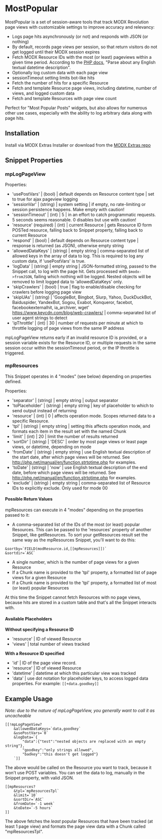 MostPopular
===========

MostPopular is a set of session-aware tools that track MODX Revolution page views with customizable settings to improve accuracy and relevancy:

- Logs page hits asynchronously (or not) and responds with JSON (or nothing)
- By default, records page views per session, so that return visitors do not get logged until their MODX session expires
- Fetch MODX Resource IDs with the most (or least) pageviews within a given time period. According to the [PHP docs](http://php.net/manual/en/function.strtotime.php), "Parse about any English textual datetime description".
- Optionally log custom data with each page view
- sessionTimeout setting limits bot-like hits
- Fetch the number of hits for a specific Resource
- Fetch and template Resource page views, including datetime, number of views, and logged custom data
- Fetch and template Resources with page view count

Perfect for "Most Popular Posts" widgets, but also allows for numerous other use cases, especially with the ability to log arbitrary data along with page hits.

## Installation

Install via MODX Extras Installer or download from the [MODX Extras repo](https://modx.com/extras/package/mostpopular)

## Snippet Properties

### mpLogPageView

Properties:

- 'usePostVars' | (bool) | default depends on Resource content type | set to true for ajax pageview logging
- 'sessionVar' | (string) | system setting | if empty, no rate-limiting or session persistence happens. Make empty with caution!
- 'sessionTimeout' | (int) | 5 | in an effort to catch programmatic requests. 5 seconds seems reasonable. 0 disables but use with caution!
- 'resource' (required) | (int) | current Resource | gets Resource ID form POSTed resource, falling back to Snippet property, falling back to current Resource
- 'respond' | (bool) | default depends on Resource content type | response is returned (as JSON), otherwise empty string
- 'allowedDataKeys' | (string) | empty string | comma-separated list of allowed keys in the array of data to log. This is required to  log any custom data, if 'usePostVars' is true.
- 'logData' | (string) | empty string | JSON-formatted string, passed to the Snippet call, to log with the page hit. Gets processed with `$modx->fromJSON`, failing which nothing will be logged. Nested objects will be removed to limit logged data to 'allowedDataKeys' only.
- 'skipCrawlers' | (bool) | true | flag to enable/disable checking for crawlers before logging page view
- 'skipUAs' | (string) | 'GoogleBot, Bingbot, Slurp, Yahoo, DuckDuckBot, Baiduspider, YandexBot, Sogou, Exabot, Konqueror, facebot, facebookexternalhit, ia_archiver, wget' https://www.keycdn.com/blog/web-crawlers/ | comma-separated list of user agent strings to detect
- 'ipThrottle' | (int) | 30 | number of requests per minute at which to throttle logging of page views from the same IP address

mpLogPageView returns early if an invalid resource ID is provided, or a session variable exists for the Resource ID, or multiple requests in the same session occur within the sessionTimeout period, or the IP throttle is triggered.

### mpResources

This Snippet operates in 4 "modes" (see below) depending on properties defined.

Properties:

- 'separator' | (string) | empty string | output separator
- 'toPlaceholder' | (string) | empty string | key of placeholder to which to send output instead of returning
- 'resource' | (int) | 0 | affects operation mode. Scopes returned data to a specific Resource.
- 'tpl' | (string) | empty string | setting this affects operation mode, and formats each item in the result set with the named Chunk
- 'limit' | (int) | 20 | limit the number of results returned
- 'sortDir' | (string) | 'DESC' | order by most page views or least page views, or datetime, depending on mode
- 'fromDate' | (string) | empty string | use English textual description of the start date, after which page views will be returned. See http://php.net/manual/en/function.strtotime.php for examples.
- 'toDate' | (string) | 'now' | use English textual description of the end date, before which page views will be returned. See http://php.net/manual/en/function.strtotime.php for examples.
- 'exclude' | (string) | empty string | comma-separated list of Resource IDs to explicitly exclude. Only used for mode 00

#### Possible Return Values

mpResources can execute in 4 "modes" depending on the properties passed to it:

- A comma-separated list of the IDs of the most (or least) popular Resources. This can be passed to the 'resources' property of another Snippet, like getResources. To sort your getResources result set the same way as the mpResources Snippet, you'll want to do this:

```
&sortby=`FIELD(modResource.id,[[mpResources]])`
&sortdir=`ASC`
```

- A single number, which is the number of page views for a given Resource
- If a Chunk name is provided to the 'tpl' property, a formatted list of page views for a given Resource
- If a Chunk name is provided to the 'tpl' property, a formatted list of most (or least) popular Resources  

At this time the Snippet cannot fetch Resources with no page views, because hits are stored in a custom table and that's all the Snippet interacts with.

#### Available Placeholders

**Without specifying a Resource ID**
- 'resource' | ID of viewed Resource
- 'views' | total number of views tracked

**With a Resource ID specified**
- 'id' | ID of the page view record.
- 'resource' | ID of viewed Resource
- 'datetime' | datetime at which this particular view was tracked
- 'data' | use dot notation for placeholder keys, to access logged data properties. For example: `[[+data.goodkey]]`

## Example Usage

_Note: due to the nature of mpLogPageView, you generally want to call it as uncacheable_

```
[[!mpLogPageView?
    &allowedDataKeys=`data,goodkey`
    &usePostVars=`0`
    &logData=`{
        "data":{"test":"nested objects are replaced with an empty string"},
        "goodkey":"only strings allowed",
        "badkey":"this doesn't get logged"}
    `]]
```

The above would be called on the Resource you want to track, because it won't use POST variables. You can set the data to log, manually in the Snippet property, with valid JSON.

```
[[mpResources?
    &tpl=`mpResourcesTpl`
    &limit=`10`
    &sortDir=`ASC`
    &fromDate=`-1 week`
    &toDate=`-5 hours`
]]

```

The above fetches the _least_ popular Resources that have been tracked (at least 1 page view) and formats the page view data with a Chunk called "mpResourcesTpl".
